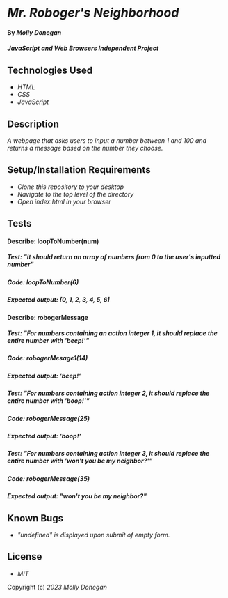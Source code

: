# _Mr. Roboger's Neighborhood_

#### By _**Molly Donegan**_

#### _JavaScript and Web Browsers Independent Project_

## Technologies Used

* _HTML_
* _CSS_
* _JavaScript_

## Description

_A webpage that asks users to input a number between 1 and 100 and returns a message based on the number they choose._

## Setup/Installation Requirements

* _Clone this repository to your desktop_
* _Navigate to the top level of the directory_
* _Open index.html in your browser_

## Tests

#### Describe: loopToNumber(num) 

##### Test: "It should return an array of numbers from 0 to the user's inputted number"
##### Code: loopToNumber(6)
##### Expected output: [0, 1, 2, 3, 4, 5, 6]

#### Describe: robogerMessage

##### Test: "For numbers containing an action integer 1, it should replace the entire number with 'beep!'"
##### Code: robogerMesage1(14)
##### Expected output: 'beep!'

##### Test: "For numbers containing action integer 2, it should replace the entire number with 'boop!'"  
##### Code: robogerMessage(25)
##### Expected output: 'boop!'

##### Test: "For numbers containing action integer 3, it should replace the entire number with 'won't you be my neighbor?'"
##### Code: robogerMessage(35)
##### Expected output: "won't you be my neighbor?"

## Known Bugs

* _"undefined" is displayed upon submit of empty form._

## License

* _MIT_

Copyright (c) _2023_ _Molly Donegan_







